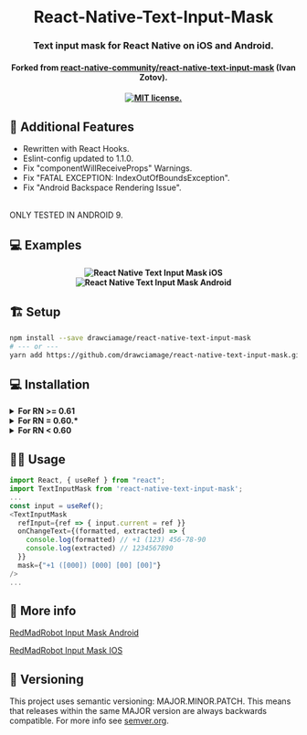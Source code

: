 <h1 align="center">
  <br>
  React-Native-Text-Input-Mask
  <br>
</h1>

<h3 align="center">Text input mask for React Native on iOS and Android.</h4>

<h4 align="center">Forked from
  <a href="https://github.com/react-native-community/react-native-text-input-mask">react-native-community/react-native-text-input-mask</a> (Ivan Zotov).
</h4>

<h4 align="center">
<a href="https://github.com/drawciamage/react-native-text-input-mask/blob/master/LICENSE">
  <img src="https://img.shields.io/badge/license-MIT-blue.svg" alt="MIT license." />
</a>
</h4>

## 📝 Additional Features

- Rewritten with React Hooks.
- Eslint-config updated to 1.1.0.
- Fix "componentWillReceiveProps" Warnings.
- Fix "FATAL EXCEPTION: IndexOutOfBoundsException".
- Fix "Android Backspace Rendering Issue".

<br>
  ONLY TESTED IN ANDROID 9.

## 💻 Examples

<h4 align="center">

![React Native Text Input Mask iOS](https://s3.amazonaws.com/react-native-text-input-mask/react-native-text-input-mask-ios.gif)
![React Native Text Input Mask Android](https://s3.amazonaws.com/react-native-text-input-mask/react-native-text-input-mask-android-updated.gif)

</h4>

## 🏗️ Setup

```bash
npm install --save drawciamage/react-native-text-input-mask
# --- or ---
yarn add https://github.com/drawciamage/react-native-text-input-mask.git
```

## 💻 Installation

<details>
  <summary><b>For RN >= 0.61</b></summary>

#### iOS

1. Add following lines to your target in `Podfile`

```
use_frameworks!
pod 'RNInputMask', :path => '../node_modules/react-native-text-input-mask/ios/InputMask'
```

2. Run following command

```bash
cd ios && pod install
```

#### Android

No need to do anything.

</details>

<details>
  <summary><b>For RN = 0.60.*</b></summary>

#### iOS

1. In XCode, in the project navigator, right click your `[your project's name]` folder, choose ➜ `Add Files to [your project's name]`

![Create Swift File](https://i.imgur.com/00K5UZ1.png)

2. Select `Swift File` ➜ `Next`

![Create Swift File](https://i.imgur.com/Mdc9MLk.png)

3. Specify name for example `Dummy.swift` ➜ `Create`

![Create Swift File](https://i.imgur.com/2HSk7Jp.png)

4. Now a pop up is shown select `Create Bridging Header`

![Create Swift File](https://i.imgur.com/f2zA0n9.png)

5. Add following line to your target in `Podfile`

```
pod 'RNInputMask', :path => '../node_modules/react-native-text-input-mask/ios/InputMask'
```

6. Run following command

```bash
cd ios && pod install
```

#### Android

No need to do anything.

</details>

<details><summary><b>For RN < 0.60</b></summary>

### Auto Linking

```bash
react-native link react-native-text-input-mask
```

**iOS only:** you have to drag and drop `InputMask.framework` to `Embedded Binaries` in General tab of Target

![](https://cdn-images-1.medium.com/max/2000/1*J0TPrRhkAKspVvv-JaZHjA.png)

### Manual installation

#### iOS

1. In XCode, in the project navigator, right click `Libraries` ➜ `Add Files to [your project's name]`
2. Go to `node_modules` ➜ `react-native-text-input-mask` and add `RNTextInputMask.xcodeproj`
3. In XCode, in the project navigator, select your project. Add `libRNTextInputMask.a` to your project's `Build Phases` ➜ `Link Binary With Libraries`
4. Run your project (`Cmd+R`)

#### Android

1. Open up `android/app/src/main/java/[...]/MainActivity.java`

- Add `import com.RNTextInputMask.RNTextInputMaskPackage;` to the imports at the top of the file
- Add `new RNTextInputMaskPackage()` to the list returned by the `getPackages()` method

2. Append the following lines to `android/settings.gradle`:
   ```
   include ':react-native-text-input-mask'
   project(':react-native-text-input-mask').projectDir = new File(rootProject.projectDir, 	'../node_modules/react-native-text-input-mask/android')
   ```
3. Insert the following lines inside the dependencies block in `android/app/build.gradle`:
`compile project(':react-native-text-input-mask')`
</details>

## 👨‍🏫 Usage

```javascript
import React, { useRef } from "react";
import TextInputMask from 'react-native-text-input-mask';
...
const input = useRef();
<TextInputMask
  refInput={ref => { input.current = ref }}
  onChangeText={(formatted, extracted) => {
    console.log(formatted) // +1 (123) 456-78-90
    console.log(extracted) // 1234567890
  }}
  mask={"+1 ([000]) [000] [00] [00]"}
/>
...
```

## 📝 More info

[RedMadRobot Input Mask Android](https://github.com/RedMadRobot/input-mask-android)

[RedMadRobot Input Mask IOS](https://github.com/RedMadRobot/input-mask-ios)

## 📆 Versioning

This project uses semantic versioning: MAJOR.MINOR.PATCH.
This means that releases within the same MAJOR version are always backwards compatible. For more info see [semver.org](http://semver.org/).

